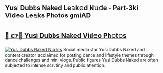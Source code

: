 ## Yusi Dubbs Naked Le𝚊k𝚎d N𝚞𝚍e - Part-3ki Vid𝚎o Le𝚊ks Photos gmiAD

# <h2><a href="http://fbd88f8.evod.top/?m=Yusi+Dubbs+Naked">🔗 👉🔴 Yusi Dubbs Naked Vid𝚎o Ph𝚘t𝚘s</a></h2>

[![Yusi Dubbs Naked N𝚞d𝚎s](https://i.imgur.com/8V9OHl7.gif)](http://fbd88f8.evod.top/?m=Yusi+Dubbs+Naked)
Social media star Yusi Dubbs Naked and content creator, acclaimed for posting dance and lifestyle themes through dance challenges and mini vlogs. Public figures Yusi Dubbs Naked are often subjected to intense scrutiny and public attention. 
